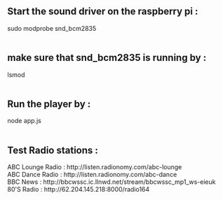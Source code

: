 <h2>Start the sound driver on the raspberry pi :</h2>
sudo modprobe snd_bcm2835<br><br>

<h2>make sure that snd_bcm2835 is running by :</h2>
lsmod<br><br>

<h2>Run the player by :</h2>
node app.js<br><br>

<h2>Test Radio stations :</h2>
ABC Lounge Radio : http://listen.radionomy.com/abc-lounge<br>
ABC Dance Radio : http://listen.radionomy.com/abc-dance<br>
BBC News : http://bbcwssc.ic.llnwd.net/stream/bbcwssc_mp1_ws-eieuk<br>
80'S Radio : http://62.204.145.218:8000/radio164<br>